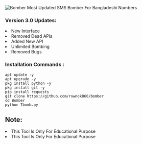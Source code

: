 <img src="https://a.top4top.io/p_23181ith60.jpg" alt="Bomber">
Most Updated SMS Bomber For Bangladeshi Numbers

### Version 3.0 Updates:
<li>New Interface</li>
<li>Removed Dead APIs</li>
<li>Added New API</li>
<li>Unlimited Bombing</li>
<li>Removed Bugs</li>

### Installation Commands :
``` shell script
apt update -y
apt upgrade -y
pkg install python -y
pkg install git -y
pip install requests
git clone https://github.com/rownok860/bomber
cd Bomber
python Tbomb.py
```

## Note:
<li>This Tool Is Only For Educational Purpose</li>
<li>This Tool Is Only For Educational Purpose</li>
